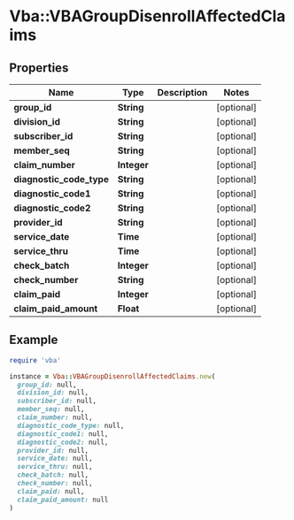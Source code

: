 # Vba::VBAGroupDisenrollAffectedClaims

## Properties

| Name | Type | Description | Notes |
| ---- | ---- | ----------- | ----- |
| **group_id** | **String** |  | [optional] |
| **division_id** | **String** |  | [optional] |
| **subscriber_id** | **String** |  | [optional] |
| **member_seq** | **String** |  | [optional] |
| **claim_number** | **Integer** |  | [optional] |
| **diagnostic_code_type** | **String** |  | [optional] |
| **diagnostic_code1** | **String** |  | [optional] |
| **diagnostic_code2** | **String** |  | [optional] |
| **provider_id** | **String** |  | [optional] |
| **service_date** | **Time** |  | [optional] |
| **service_thru** | **Time** |  | [optional] |
| **check_batch** | **Integer** |  | [optional] |
| **check_number** | **String** |  | [optional] |
| **claim_paid** | **Integer** |  | [optional] |
| **claim_paid_amount** | **Float** |  | [optional] |

## Example

```ruby
require 'vba'

instance = Vba::VBAGroupDisenrollAffectedClaims.new(
  group_id: null,
  division_id: null,
  subscriber_id: null,
  member_seq: null,
  claim_number: null,
  diagnostic_code_type: null,
  diagnostic_code1: null,
  diagnostic_code2: null,
  provider_id: null,
  service_date: null,
  service_thru: null,
  check_batch: null,
  check_number: null,
  claim_paid: null,
  claim_paid_amount: null
)
```

